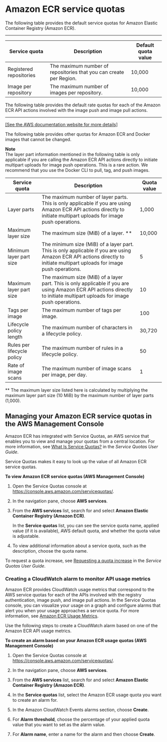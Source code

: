 # Amazon ECR service quotas<a name="service-quotas"></a>

The following table provides the default service quotas for Amazon Elastic Container Registry \(Amazon ECR\)\.


****  

| Service quota | Description | Default quota value | 
| --- | --- | --- | 
|  Registered repositories  |  The maximum number of repositories that you can create per Region\.  |  10,000  | 
|  Image per repository  |  The maximum number of images per repository\.  |  10,000  | 

The following table provides the default rate quotas for each of the Amazon ECR API actions involved with the image push and image pull actions\.


****  
[\[See the AWS documentation website for more details\]](http://docs.aws.amazon.com/AmazonECR/latest/userguide/service-quotas.html)

The following table provides other quotas for Amazon ECR and Docker images that cannot be changed\.

**Note**  
The layer part information mentioned in the following table is only applicable if you are calling the Amazon ECR API actions directly to initiate multipart uploads for image push operations\. This is a rare action\. We recommend that you use the Docker CLI to pull, tag, and push images\.


| Service quota | Description | Quota value | 
| --- | --- | --- | 
|  Layer parts  |  The maximum number of layer parts\. This is only applicable if you are using Amazon ECR API actions directly to initiate multipart uploads for image push operations\.  |  1,000  | 
|  Maximum layer size  |  The maximum size \(MiB\) of a layer\. \*\*  |  10,000  | 
|  Minimum layer part size  |  The minimum size \(MiB\) of a layer part\. This is only applicable if you are using Amazon ECR API actions directly to initiate multipart uploads for image push operations\.  |  5  | 
|  Maximum layer part size  |  The maximum size \(MiB\) of a layer part\. This is only applicable if you are using Amazon ECR API actions directly to initiate multipart uploads for image push operations\.  |  10  | 
|  Tags per image  |  The maximum number of tags per image\.  |  100  | 
|  Lifecycle policy length  |  The maximum number of characters in a lifecycle policy\.  |  30,720  | 
|  Rules per lifecycle policy  |  The maximum number of rules in a lifecycle policy\.  |  50  | 
|  Rate of image scans  |  The maximum number of image scans per image, per day\.  |  1  | 

\*\* The maximum layer size listed here is calculated by multiplying the maximum layer part size \(10 MiB\) by the maximum number of layer parts \(1,000\)\.

## Managing your Amazon ECR service quotas in the AWS Management Console<a name="service-quotas-console"></a>

Amazon ECR has integrated with Service Quotas, an AWS service that enables you to view and manage your quotas from a central location\. For more information, see [What Is Service Quotas?](https://docs.aws.amazon.com/servicequotas/latest/userguide/intro.html) in the *Service Quotas User Guide*\.

Service Quotas makes it easy to look up the value of all Amazon ECR service quotas\.

**To view Amazon ECR service quotas \(AWS Management Console\)**

1. Open the Service Quotas console at [https://console\.aws\.amazon\.com/servicequotas/](https://console.aws.amazon.com/servicequotas/)\.

1. In the navigation pane, choose **AWS services**\.

1. From the **AWS services** list, search for and select **Amazon Elastic Container Registry \(Amazon ECR\)**\.

   In the **Service quotas** list, you can see the service quota name, applied value \(if it is available\), AWS default quota, and whether the quota value is adjustable\.

1. To view additional information about a service quota, such as the description, choose the quota name\.

To request a quota increase, see [Requesting a quota increase](https://docs.aws.amazon.com/servicequotas/latest/userguide/request-increase.html) in the *Service Quotas User Guide*\.

### Creating a CloudWatch alarm to monitor API usage metrics<a name="service-quota-alarm"></a>

Amazon ECR provides CloudWatch usage metrics that correspond to the AWS service quotas for each of the APIs involved with the registry authentication, image push, and image pull actions\. In the Service Quotas console, you can visualize your usage on a graph and configure alarms that alert you when your usage approaches a service quota\. For more information, see [Amazon ECR Usage Metrics](monitoring-usage.md)\.

Use the following steps to create a CloudWatch alarm based on one of the Amazon ECR API usage metrics\.

**To create an alarm based on your Amazon ECR usage quotas \(AWS Management Console\)**

1. Open the Service Quotas console at [https://console\.aws\.amazon\.com/servicequotas/](https://console.aws.amazon.com/servicequotas/)\.

1. In the navigation pane, choose **AWS services**\.

1. From the **AWS services** list, search for and select **Amazon Elastic Container Registry \(Amazon ECR\)**\.

1. In the **Service quotas** list, select the Amazon ECR usage quota you want to create an alarm for\.

1. In the Amazon CloudWatch Events alarms section, choose **Create**\.

1. For **Alarm threshold**, choose the percentage of your applied quota value that you want to set as the alarm value\.

1. For **Alarm name**, enter a name for the alarm and then choose **Create**\.